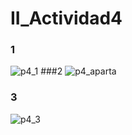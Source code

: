 # II_Actividad4


### 1
![p4_1](https://github.com/adriansanzzzz/II_Actividad4/assets/74414073/53143146-7bb7-442f-8862-0de69c887d55)
###2
![p4_aparta](https://github.com/adriansanzzzz/II_Actividad4/assets/74414073/a21492d9-df7b-41d7-935f-7d80ce2f000d)


### 3
![p4_3](https://github.com/adriansanzzzz/II_Actividad4/assets/74414073/114871f2-9422-4f98-837f-99a27e42e821)
